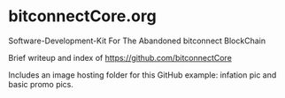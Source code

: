 # bitconnectCore.org

Software-Development-Kit For The Abandoned bitconnect BlockChain

Brief writeup and index of https://github.com/bitconnectCore

Includes an image hosting folder for this GitHub example: infation pic and basic promo pics.

